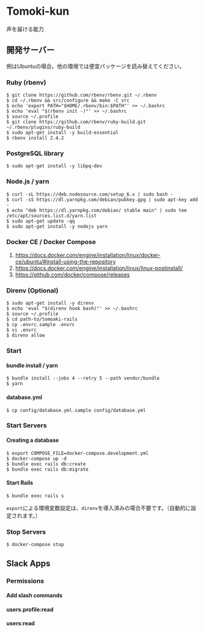 # Tomoki-kun

声を届ける能力

## 開発サーバー

例はUbuntuの場合。他の環境では便宜パッケージを読み替えてください。

### Ruby (rbenv)

    $ git clone https://github.com/rbenv/rbenv.git ~/.rbenv
    $ cd ~/.rbenv && src/configure && make -C src
    $ echo 'export PATH="$HOME/.rbenv/bin:$PATH"' >> ~/.bashrc
    $ echo 'eval "$(rbenv init -)"' >> ~/.bashrc
    $ source ~/.profile
    $ git clone https://github.com/rbenv/ruby-build.git ~/.rbenv/plugins/ruby-build
    $ sudo apt-get install -y build-essential 
    $ rbenv install 2.4.2

### PostgreSQL library

    $ sudo apt-get install -y libpq-dev

### Node.js / yarn

    $ curl -sL https://deb.nodesource.com/setup_6.x | sudo bash -
    $ curl -sS https://dl.yarnpkg.com/debian/pubkey.gpg | sudo apt-key add -
    $ echo "deb https://dl.yarnpkg.com/debian/ stable main" | sudo tee /etc/apt/sources.list.d/yarn.list
    $ sudo apt-get update -qq
    $ sudo apt-get install -y nodejs yarn

### Docker CE / Docker Compose

1. https://docs.docker.com/engine/installation/linux/docker-ce/ubuntu/#install-using-the-repository
2. https://docs.docker.com/engine/installation/linux/linux-postinstall/
3. https://github.com/docker/compose/releases

### Direnv (Optional)

    $ sudo apt-get install -y direnv
    $ echo 'eval "$(direnv hook bash)"' >> ~/.bashrc
    $ source ~/.profile
    $ cd path-to/tomoaki-rails
    $ cp .envrc.sample .envrc
    $ vi .envrc
    $ direnv allow

### Start

#### bundle install / yarn

    $ bundle install --jobs 4 --retry 5 --path vendor/bundle
    $ yarn

#### database.yml

    $ cp config/database.yml.sample config/database.yml

### Start Servers

#### Creating a database

    $ export COMPOSE_FILE=docker-compose.development.yml
    $ docker-compose up -d
    $ bundle exec rails db:create
    $ bundle exec rails db:migrate

#### Start Rails

    $ bundle exec rails s

`export`による環境変数設定は、`direnv`を導入済みの場合不要です。（自動的に設定されます。）

### Stop Servers

    $ docker-compose stop

## Slack Apps

### Permissions

#### Add slash commands

#### users.profile:read

#### users:read
